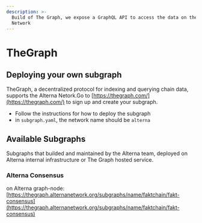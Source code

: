 ```yaml
---
description: >-
  Build of The Graph, we expose a GraphQL API to access the data on the Alterna
  Network
---
```


# TheGraph

## Deploying your own subgraph

TheGraph, a decentralized protocol for indexing and querying chain data, supports the Alterna Netork.Go to [https://thegraph.com/](https://thegraph.com/) to sign up and create your subgraph.

* Follow the instructions for how to deploy the subgraph
* in `subgraph.yaml`, the network name should be `alterna`

## Available Subgraphs

Subgraphs that builded and maintained by the Alterna team, deployed on Alterna internal infrastructure or The Graph hosted service.

### Alterna Consensus

on Alterna graph-node: [https://thegraph.alternanetwork.org/subgraphs/name/faktchain/fakt-consensus](https://thegraph.alternanetwork.org/subgraphs/name/faktchain/fakt-consensus)
